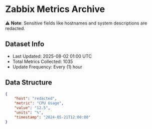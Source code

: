 # Zabbix Metrics Archive

⚠️ **Note**: Sensitive fields like hostnames and system descriptions are redacted.

## Dataset Info
- Last Updated: 2025-08-02 01:00 UTC
- Total Metrics Collected: 1035
- Update Frequency: Every (1) hour

## Data Structure
```json
{
    "host": "redacted",
    "metric": "CPU Usage",
    "value": "12.5",
    "units": "%",
    "timestamp": "2024-05-21T12:00:00"
}
```
